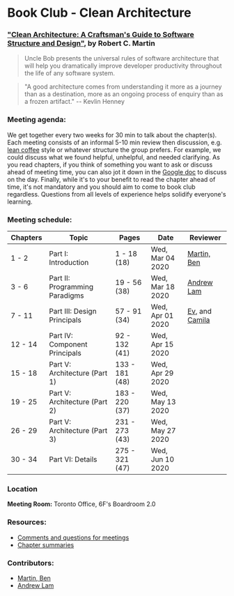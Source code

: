 # Book Club - Clean Architecture

### ["Clean Architecture: A Craftsman's Guide to Software Structure and Design"](https://www.amazon.ca/Clean-Architecture-Craftsmans-Software-Structure/dp/0134494164/), by Robert C. Martin

> Uncle Bob presents the universal rules of software architecture that will help you dramatically improve developer productivity throughout the life of any software system.

> "A good architecture comes from understanding it more as a journey than as a destination, more as an ongoing process of enquiry than as a frozen artifact." -- Kevlin Henney

### Meeting agenda:

We get together every two weeks for 30 min to talk about the chapter(s). Each meeting consists of an informal 5-10 min review then discussion, e.g. [lean coffee](http://agilecoffee.com/leancoffee/) style or whatever structure the group prefers. For example, we could discuss what we found helpful, unhelpful, and needed clarifying. As you read chapters, if you think of something you want to ask or discuss ahead of meeting time, you can also jot it down in the [Google doc](https://docs.google.com/document/d/1zqibYxCscLDwUA1RxSPYocpEXKayN940PkXfhMuSiBE/) to discuss on the day. Finally, while it's to your benefit to read the chapter ahead of time, it's not mandatory and you should aim to come to book club regardless. Questions from all levels of experience helps solidify everyone's learning.

### Meeting schedule:

| Chapters | Topic                          | Pages          | Date             | Reviewer                                       |
| -------- | ------------------------------ | -------------- | ---------------- | ---------------------------------------------- |
| 1 - 2    | Part I: Introduction           | 1 - 18 (18)    | Wed, Mar 04 2020 | [Martin, Ben](https://github.com/martindevnow) |
| 3 - 6    | Part II: Programming Paradigms | 19 - 56 (38)   | Wed, Mar 18 2020 | [Andrew Lam](https://github.com/drewclam)
| 7 - 11   | Part III: Design Principals    | 57 - 91 (34)   | Wed, Apr 01 2020 | [Ev](), and [Camila]()
| 12 - 14  | Part IV: Component Principals  | 92 - 132 (41)  | Wed, Apr 15 2020 |
| 15 - 18  | Part V: Architecture (Part 1)  | 133 - 181 (48) | Wed, Apr 29 2020 |
| 19 - 25  | Part V: Architecture (Part 2)  | 183 - 220 (37) | Wed, May 13 2020 |
| 26 - 29  | Part V: Architecture (Part 3)  | 231 - 273 (43) | Wed, May 27 2020 |
| 30 - 34  | Part VI: Details               | 275 - 321 (47) | Wed, Jun 10 2020 |

### Location

**Meeting Room:** Toronto Office, 6F's Boardroom 2.0

### Resources:

- [Comments and questions for meetings](https://docs.google.com/document/d/1zqibYxCscLDwUA1RxSPYocpEXKayN940PkXfhMuSiBE/edit?usp=sharing)
- [Chapter summaries](./chapter-summaries.md)

### Contributors:

- [Martin, Ben](https://github.com/martindevnow)
- [Andrew Lam](https://github.com/drewclam)
